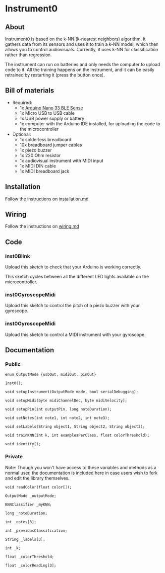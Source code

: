 # Instrument0

## About

Instrument0 is based on the k-NN (k-nearest neighbors) algorithm. It gathers data from its sensors and uses it to train a k-NN model, which then allows you to control audiovisuals. Currently, it uses k-NN for classification rather than regression.

The instrument can run on batteries and only needs the computer to upload code to it. All the training happens on the instrument, and it can be easily retrained by restarting it (press the button once).

## Bill of materials

* Required:
  * 1x [Arduino Nano 33 BLE Sense](https://store.arduino.cc/usa/nano-33-ble-sense)
  * 1x Micro USB to USB cable
  * 1x USB power supply or battery
  * 1x computer with the Arduino IDE installed, for uploading the code to the microcontroller
* Optional:
  * 1x solderless breadboard
  * 10x breadboard jumper cables
  * 1x piezo buzzer
  * 1x 220 Ohm resistor
  * 1x audiovisual instrument with MIDI input
  * 1x MIDI DIN cable
  * 1x MIDI breadboard jack

## Installation

Follow the instructions on [installation.md]()

## Wiring

Follow the instructions on [wiring.md](wiring.md)

## Code

### inst0Blink

Upload this sketch to check that your Arduino is working correctly.

This sketch cycles between all the different LED lights available on the microcontroller.

### inst0GyroscopeMidi

Upload this sketch to control the pitch of a piezo buzzer with your gyroscope.

### inst0GyroscopeMidi

Upload this sketch to control a MIDI instrument with your gyroscope.

## Documentation

### Public

`enum OutputMode {usbOut, midiOut, pinOut}`

`Inst0();`

`void setupInstrument(OutputMode mode, bool serialDebugging);`

`void setupMidi(byte midiChannelDec, byte midiVelocity);`

`void setupPin(int outputPin, long noteDuration);`

`void setNotes(int note1, int note2, int note3);`

`void setLabels(String object1, String object2, String object3);`

`void trainKNN(int k, int examplesPerClass, float colorThreshold);`

`void identify();`

### Private

Note: Though you won't have access to these variables and methods as a normal user, the documentation is included here in case users wish to fork and edit the library themselves.

`void readColor(float color[]);`

`OutputMode _outputMode;`

`KNNClassifier _myKNN;`

`long _noteDuration;`

`int _notes[3];`

`int _previousClassification;`

`String _labels[3];`

`int _k;`

`float _colorThreshold;`

`float _colorReading[3];`
